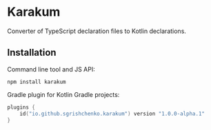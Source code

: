 # Karakum

Converter of TypeScript declaration files to Kotlin declarations.

## Installation

Command line tool and JS API:

```shell
npm install karakum
```

Gradle plugin for Kotlin Gradle projects:

```kotlin
plugins {
    id("io.github.sgrishchenko.karakum") version "1.0.0-alpha.1"
}
```
